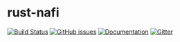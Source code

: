 # rust-nafi

[![Build Status](https://travis-ci.org/nafi-lang/rust-nafi.svg?branch=master)][travis]
[![GitHub issues](https://img.shields.io/github/issues/nafi-lang/rust-nafi.svg)][issues]
[![Documentation](https://img.shields.io/badge/docs-master-blue.svg)][docs]
[![Gitter](https://img.shields.io/gitter/room/nafi-lang/rust-nafi.svg)][gitter]

[travis]: <https://travis-ci.org/nafi-lang/rust-nafi>
[issues]: <https://github.com/nafi-lang/rust-nafi/issues>
[docs]: <https://nafi-lang.github.io/rust-nafi/>
[gitter]: <https://gitter.im/nafi-lang/rust-nafi>
